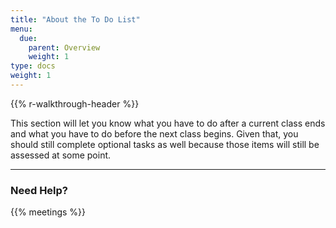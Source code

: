 ```yaml
---
title: "About the To Do List"
menu:
  due:
    parent: Overview
    weight: 1
type: docs
weight: 1
---
```


{{% r-walkthrough-header %}}

This section will let you know what you have to do after a current class ends and what you have to do before the next class begins. Given that, you should still complete optional tasks as well because those items will still be assessed at some point.

<hr />

### Need Help?

{{% meetings %}}
